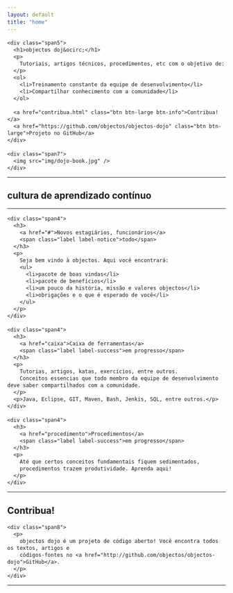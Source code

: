 ```yaml
---
layout: default
title: "home"
---
```


<div class="container landing">
  <div class="row wellcome">
    
    <div class="span5">
      <h1>objectos doj&ocirc;</h1>
      <p>
        Tutoriais, artigos técnicos, procedimentos, etc com o objetivo de:
      </p>
      <ol>
        <li>Treinamento constante da equipe de desenvolvimento</li>
        <li>Compartilhar conhecimento com a comunidade</li>
      </ol>
      
      <a href="contribua.html" class="btn btn-large btn-info">Contribua!</a>
      <a href="https://github.com/objectos/objectos-dojo" class="btn btn-large">Projeto no GitHub</a>
    </div>

    <div class="span7">
      <img src="img/dojo-book.jpg" />
    </div>
    
  </div>

  <hr />
  
  <h2>cultura de aprendizado contínuo</h2>

  <hr />
  
  <div class="row">
  
    <div class="span4">
      <h3>
        <a href="#">Novos estagiários, funcionários</a>
        <span class="label label-notice">todo</span>
      </h3>
      <p>
        Seja bem vindo à objectos. Aqui você encontrará:
        <ul>
          <li>pacote de boas vindas</li>
          <li>pacote de benefícios</li>
          <li>um pouco da história, missão e valores objectos</li>
          <li>obrigações e o que é esperado de você</li>
        </ul>
      </p>
    </div>

    <div class="span4">
      <h3>
        <a href="caixa">Caixa de ferramentas</a>
        <span class="label label-success">em progresso</span>
      </h3>
      <p>       
        Tutorias, artigos, katas, exercícios, entre outros. 
        Conceitos essencias que todo membro da equipe de desenvolvimento deve saber compartilhados com a comunidade.
      </p>
      <p>Java, Eclipse, GIT, Maven, Bash, Jenkis, SQL, entre outros.</p>
    </div>

    <div class="span4">
      <h3>
        <a href="procedimento">Procedimentos</a>
        <span class="label label-success">em progresso</span>
      </h3>
      <p>
        Até que certos conceitos fundamentais fiquem sedimentados, 
        procedimentos trazem produtividade. Aprenda aqui!
      </p>
    </div>
  
  </div>
  
  <hr />

  <div class="row contribua">
    <div class="span4">
      <h2>Contribua!</h2>
    </div>

    <div class="span8">
      <p>
        objectos dojo é um projeto de código aberto! Você encontra todos os textos, artigos e 
        códigos-fontes no <a href="http://github.com/objectos/objectos-dojo">GitHub</a>. 
      </p>
    </div>
  </div>

  <hr />
    
</div>